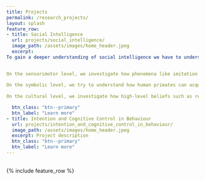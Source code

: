 ```yaml
---
title: Projects
permalink: /research_projects/
layout: splash
feature_row:
- title: Social Intelligence
  url: projects/social_intelligence/
  image_path: /assets/images/home_header.jpeg
  excerpt: 
To gain a deeper understanding of social intelligence we have to understand social behavior on at least three different levels:
 

On the sensorimotor level, we investigate how phenomena like imitation or acting in synchrony contribute to adaptive social behavior. We investigate these phenomena both in dyadic and in group settings. Furthermore, we try to understand how sensorimotor processes contribute to social conformity. This research is primarily carried out in virtual reality (VR), because VR allows us to create a realistic social environment that is under experimental control.
 
On the symbolic level, we try to understand how human primates can acquire new behavior via symbolic instructions. Instruction following is one of the key aspects of social learning in humans and allows us to acquire behavior without effortful trial and error learning. Our research tries to understand how a declarative representation of an instruction can be transformed into a motor program. Furthermore, we investigate how our ability to implement symbolic instructions is influenced by social variables.
 
On the cultural level, we investigate how high-level beliefs such as religious or philosophical beliefs that are an integral part of our society influence human behavior. Here our basic assumption is that high-level beliefs do not only influence high-level social behavior but also have an influence on more basic sensorimotor processes. While we used text-based manipulations in our previous work, more recently we try to manipulate free-will-related beliefs in game-like environments.

  btn_class: "btn--primary"
  btn_label: "Learn more"
- title: Intention and Cognitive Control in Behaviour
  url: projects/intention_and_cognitive_control_in_behaviour/
  image_path: /assets/images/home_header.jpeg
  excerpt: Project description
  btn_class: "btn--primary"
  btn_label: "Learn more"
---
```


<br />
<div class="grid__wrapper">
{% include feature_row %}
</div>
